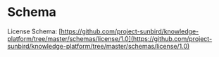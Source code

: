 # Schema

License Schema: [https://github.com/project-sunbird/knowledge-platform/tree/master/schemas/license/1.0](https://github.com/project-sunbird/knowledge-platform/tree/master/schemas/license/1.0)
